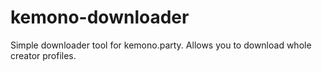 # kemono-downloader

Simple downloader tool for kemono.party. Allows you to download whole creator profiles.
